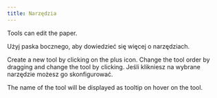 ```yaml
---
title: Narzędzia
---
```


Tools can edit the paper.

Użyj paska bocznego, aby dowiedzieć się więcej o narzędziach.

Create a new tool by clicking on the plus icon. Change the tool order by dragging and change the tool by clicking.
Jeśli klikniesz na wybrane narzędzie możesz go skonfigurować.

The name of the tool will be displayed as tooltip on hover on the tool.
